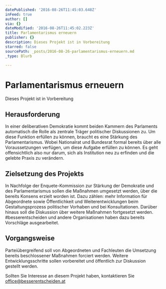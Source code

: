 ```yaml
---
datePublished: '2016-08-26T11:45:03.648Z'
inFeed: true
author: []
via: {}
dateModified: '2016-08-26T11:45:02.223Z'
title: Parlamentarismus erneuern
publisher: {}
description: Dieses Projekt ist in Vorbereitung
starred: false
sourcePath: _posts/2016-08-26-parlamentarismus-erneuern.md
_type: Blurb

---
```

# Parlamentarismus erneuern

Dieses Projekt ist in Vorbereitung

## Herausforderung

In einer deliberativen Demokratie kommt beiden Kammern des Parlaments automatisch die Rolle als zentrale Träger politischer Diskussionen zu. Um diese Funktion erfüllen zu können, braucht es eine Stärkung des Parlamentarismus. Wobei Nationalrat und Bundesrat formal bereits über alle Voraussetzungen verfügen, um diese Aufgabe erfüllen zu können. Es geht offensichtlich also nur darum, sich als Institution neu zu erfinden und die gelebte Praxis zu verändern.

## Zielsetzung des Projekts

In Nachfolge der Enquete-Kommission zur Stärkung der Demokratie und des Parlamentarismus sollen die Maßnahmen umgesetzt werden, über die bereits Konsens erzielt worden ist. Dazu zählen: mehr Information für Abgeordnete sowie Öffentlichkeit und Weiterentwicklungen beim Gestaltungsprozess politischer Vorhaben und bei Konsultationen. Darüber hinaus soll die Diskussion über weitere Maßnahmen fortgesetzt werden. \#besserentscheiden und andere Organisationen haben dazu bereits Vorschläge ausgearbeitet.

## Vorgangsweise

Parteiübergreifend soll von Abgeordneten und Fachleuten die Umsetzung bereits beschlossener Maßnahmen forciert werden. Weitere Entwicklungsschritte sollen vorbereitet und öffentlich zur Diskussion gestellt werden.

Sollten Sie Interesse an diesem Projekt haben, kontaktieren Sie [office@besserentscheiden.at][0]

[0]: mailto:office@besserentscheiden.at